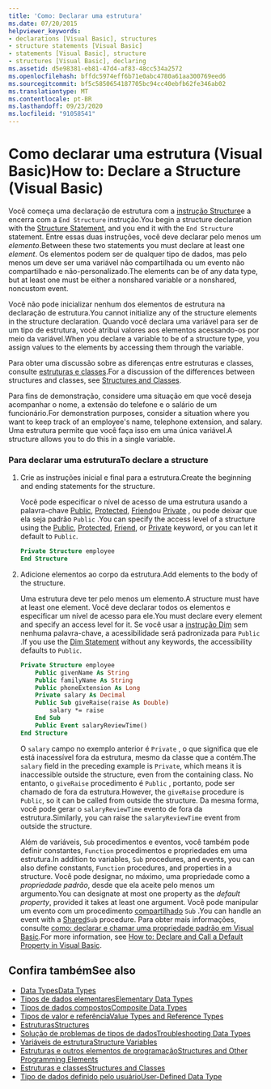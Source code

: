 ```yaml
---
title: 'Como: Declarar uma estrutura'
ms.date: 07/20/2015
helpviewer_keywords:
- declarations [Visual Basic], structures
- structure statements [Visual Basic]
- statements [Visual Basic], structure
- structures [Visual Basic], declaring
ms.assetid: d5e98381-eb81-47d4-af83-48cc534a2572
ms.openlocfilehash: bffdc5974eff6b71e0abc4780a61aa300769eed6
ms.sourcegitcommit: bf5c5850654187705bc94cc40ebfb62fe346ab02
ms.translationtype: MT
ms.contentlocale: pt-BR
ms.lasthandoff: 09/23/2020
ms.locfileid: "91058541"
---
```

# <a name="how-to-declare-a-structure-visual-basic"></a><span data-ttu-id="fece7-102">Como declarar uma estrutura (Visual Basic)</span><span class="sxs-lookup"><span data-stu-id="fece7-102">How to: Declare a Structure (Visual Basic)</span></span>

<span data-ttu-id="fece7-103">Você começa uma declaração de estrutura com a [instrução Structure](../../../language-reference/statements/structure-statement.md)e a encerra com a `End Structure` instrução.</span><span class="sxs-lookup"><span data-stu-id="fece7-103">You begin a structure declaration with the [Structure Statement](../../../language-reference/statements/structure-statement.md), and you end it with the `End Structure` statement.</span></span> <span data-ttu-id="fece7-104">Entre essas duas instruções, você deve declarar pelo menos um *elemento*.</span><span class="sxs-lookup"><span data-stu-id="fece7-104">Between these two statements you must declare at least one *element*.</span></span> <span data-ttu-id="fece7-105">Os elementos podem ser de qualquer tipo de dados, mas pelo menos um deve ser uma variável não compartilhada ou um evento não compartilhado e não-personalizado.</span><span class="sxs-lookup"><span data-stu-id="fece7-105">The elements can be of any data type, but at least one must be either a nonshared variable or a nonshared, noncustom event.</span></span>  
  
 <span data-ttu-id="fece7-106">Você não pode inicializar nenhum dos elementos de estrutura na declaração de estrutura.</span><span class="sxs-lookup"><span data-stu-id="fece7-106">You cannot initialize any of the structure elements in the structure declaration.</span></span> <span data-ttu-id="fece7-107">Quando você declara uma variável para ser de um tipo de estrutura, você atribui valores aos elementos acessando-os por meio da variável.</span><span class="sxs-lookup"><span data-stu-id="fece7-107">When you declare a variable to be of a structure type, you assign values to the elements by accessing them through the variable.</span></span>  
  
 <span data-ttu-id="fece7-108">Para obter uma discussão sobre as diferenças entre estruturas e classes, consulte [estruturas e classes](structures-and-classes.md).</span><span class="sxs-lookup"><span data-stu-id="fece7-108">For a discussion of the differences between structures and classes, see [Structures and Classes](structures-and-classes.md).</span></span>  
  
 <span data-ttu-id="fece7-109">Para fins de demonstração, considere uma situação em que você deseja acompanhar o nome, a extensão do telefone e o salário de um funcionário.</span><span class="sxs-lookup"><span data-stu-id="fece7-109">For demonstration purposes, consider a situation where you want to keep track of an employee's name, telephone extension, and salary.</span></span> <span data-ttu-id="fece7-110">Uma estrutura permite que você faça isso em uma única variável.</span><span class="sxs-lookup"><span data-stu-id="fece7-110">A structure allows you to do this in a single variable.</span></span>  
  
### <a name="to-declare-a-structure"></a><span data-ttu-id="fece7-111">Para declarar uma estrutura</span><span class="sxs-lookup"><span data-stu-id="fece7-111">To declare a structure</span></span>  
  
1. <span data-ttu-id="fece7-112">Crie as instruções inicial e final para a estrutura.</span><span class="sxs-lookup"><span data-stu-id="fece7-112">Create the beginning and ending statements for the structure.</span></span>  
  
     <span data-ttu-id="fece7-113">Você pode especificar o nível de acesso de uma estrutura usando a palavra-chave [Public](../../../language-reference/modifiers/public.md), [Protected](../../../language-reference/modifiers/protected.md), [Friend](../../../language-reference/modifiers/friend.md)ou [Private](../../../language-reference/modifiers/private.md) , ou pode deixar que ela seja padrão `Public` .</span><span class="sxs-lookup"><span data-stu-id="fece7-113">You can specify the access level of a structure using the [Public](../../../language-reference/modifiers/public.md), [Protected](../../../language-reference/modifiers/protected.md), [Friend](../../../language-reference/modifiers/friend.md), or [Private](../../../language-reference/modifiers/private.md) keyword, or you can let it default to `Public`.</span></span>  
  
    ```vb  
    Private Structure employee  
    End Structure  
    ```  
  
2. <span data-ttu-id="fece7-114">Adicione elementos ao corpo da estrutura.</span><span class="sxs-lookup"><span data-stu-id="fece7-114">Add elements to the body of the structure.</span></span>  
  
     <span data-ttu-id="fece7-115">Uma estrutura deve ter pelo menos um elemento.</span><span class="sxs-lookup"><span data-stu-id="fece7-115">A structure must have at least one element.</span></span> <span data-ttu-id="fece7-116">Você deve declarar todos os elementos e especificar um nível de acesso para ele.</span><span class="sxs-lookup"><span data-stu-id="fece7-116">You must declare every element and specify an access level for it.</span></span> <span data-ttu-id="fece7-117">Se você usar a [instrução Dim](../../../language-reference/statements/dim-statement.md) sem nenhuma palavra-chave, a acessibilidade será padronizada para `Public` .</span><span class="sxs-lookup"><span data-stu-id="fece7-117">If you use the [Dim Statement](../../../language-reference/statements/dim-statement.md) without any keywords, the accessibility defaults to `Public`.</span></span>  
  
    ```vb  
    Private Structure employee  
        Public givenName As String  
        Public familyName As String  
        Public phoneExtension As Long  
        Private salary As Decimal  
        Public Sub giveRaise(raise As Double)  
            salary *= raise  
        End Sub  
        Public Event salaryReviewTime()  
    End Structure  
    ```  
  
     <span data-ttu-id="fece7-118">O `salary` campo no exemplo anterior é `Private` , o que significa que ele está inacessível fora da estrutura, mesmo da classe que a contém.</span><span class="sxs-lookup"><span data-stu-id="fece7-118">The `salary` field in the preceding example is `Private`, which means it is inaccessible outside the structure, even from the containing class.</span></span> <span data-ttu-id="fece7-119">No entanto, o `giveRaise` procedimento é `Public` , portanto, pode ser chamado de fora da estrutura.</span><span class="sxs-lookup"><span data-stu-id="fece7-119">However, the `giveRaise` procedure is `Public`, so it can be called from outside the structure.</span></span> <span data-ttu-id="fece7-120">Da mesma forma, você pode gerar o `salaryReviewTime` evento de fora da estrutura.</span><span class="sxs-lookup"><span data-stu-id="fece7-120">Similarly, you can raise the `salaryReviewTime` event from outside the structure.</span></span>  
  
     <span data-ttu-id="fece7-121">Além de variáveis, `Sub` procedimentos e eventos, você também pode definir constantes, `Function` procedimentos e propriedades em uma estrutura.</span><span class="sxs-lookup"><span data-stu-id="fece7-121">In addition to variables, `Sub` procedures, and events, you can also define constants, `Function` procedures, and properties in a structure.</span></span> <span data-ttu-id="fece7-122">Você pode designar, no máximo, uma propriedade como a *propriedade padrão*, desde que ela aceite pelo menos um argumento.</span><span class="sxs-lookup"><span data-stu-id="fece7-122">You can designate at most one property as the *default property*, provided it takes at least one argument.</span></span> <span data-ttu-id="fece7-123">Você pode manipular um evento com um procedimento [compartilhado](../../../language-reference/modifiers/shared.md) `Sub` .</span><span class="sxs-lookup"><span data-stu-id="fece7-123">You can handle an event with a [Shared](../../../language-reference/modifiers/shared.md)`Sub` procedure.</span></span> <span data-ttu-id="fece7-124">Para obter mais informações, consulte [como: declarar e chamar uma propriedade padrão em Visual Basic](../procedures/how-to-declare-and-call-a-default-property.md).</span><span class="sxs-lookup"><span data-stu-id="fece7-124">For more information, see [How to: Declare and Call a Default Property in Visual Basic](../procedures/how-to-declare-and-call-a-default-property.md).</span></span>  
  
## <a name="see-also"></a><span data-ttu-id="fece7-125">Confira também</span><span class="sxs-lookup"><span data-stu-id="fece7-125">See also</span></span>

- [<span data-ttu-id="fece7-126">Data Types</span><span class="sxs-lookup"><span data-stu-id="fece7-126">Data Types</span></span>](index.md)
- [<span data-ttu-id="fece7-127">Tipos de dados elementares</span><span class="sxs-lookup"><span data-stu-id="fece7-127">Elementary Data Types</span></span>](elementary-data-types.md)
- [<span data-ttu-id="fece7-128">Tipos de dados compostos</span><span class="sxs-lookup"><span data-stu-id="fece7-128">Composite Data Types</span></span>](composite-data-types.md)
- [<span data-ttu-id="fece7-129">Tipos de valor e referência</span><span class="sxs-lookup"><span data-stu-id="fece7-129">Value Types and Reference Types</span></span>](value-types-and-reference-types.md)
- [<span data-ttu-id="fece7-130">Estruturas</span><span class="sxs-lookup"><span data-stu-id="fece7-130">Structures</span></span>](structures.md)
- [<span data-ttu-id="fece7-131">Solução de problemas de tipos de dados</span><span class="sxs-lookup"><span data-stu-id="fece7-131">Troubleshooting Data Types</span></span>](troubleshooting-data-types.md)
- [<span data-ttu-id="fece7-132">Variáveis de estrutura</span><span class="sxs-lookup"><span data-stu-id="fece7-132">Structure Variables</span></span>](structure-variables.md)
- [<span data-ttu-id="fece7-133">Estruturas e outros elementos de programação</span><span class="sxs-lookup"><span data-stu-id="fece7-133">Structures and Other Programming Elements</span></span>](structures-and-other-programming-elements.md)
- [<span data-ttu-id="fece7-134">Estruturas e classes</span><span class="sxs-lookup"><span data-stu-id="fece7-134">Structures and Classes</span></span>](structures-and-classes.md)
- [<span data-ttu-id="fece7-135">Tipo de dados definido pelo usuário</span><span class="sxs-lookup"><span data-stu-id="fece7-135">User-Defined Data Type</span></span>](../../../language-reference/data-types/user-defined-data-type.md)
